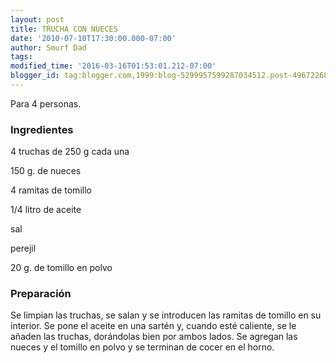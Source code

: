 ```yaml
---
layout: post
title: TRUCHA CON NUECES
date: '2010-07-10T17:30:00.000-07:00'
author: Smurf Dad
tags: 
modified_time: '2016-03-16T01:53:01.212-07:00'
blogger_id: tag:blogger.com,1999:blog-5299957599287034512.post-4967226848358360389
---
```


Para 4 personas.

<h3>Ingredientes</h3>

4 truchas de 250 g cada una

150 g. de nueces

4 ramitas de tomillo

1/4 litro de aceite

sal

perejil

20 g. de tomillo en polvo

<h3>Preparación</h3>

Se limpian las truchas, se salan y se introducen las ramitas de tomillo en su interior. Se pone el aceite en una sartén y, cuando esté caliente, se le añaden las truchas, dorándolas bien por ambos lados. Se agregan las nueces y el tomillo en polvo y se terminan de cocer en el horno.

